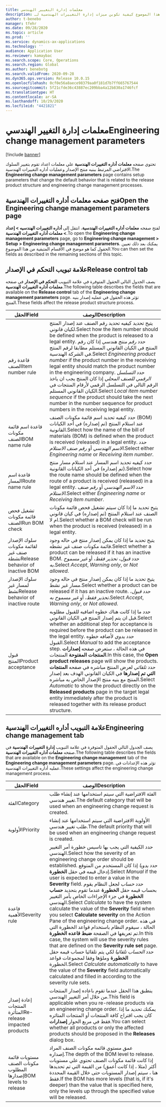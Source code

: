 ```yaml
---
title: معلمات إدارة التغيير الهندسي‬
description: يشرح هذا الموضوع كيفية تكوين ميزات إدارة التغييرات الهندسية لـ Microsoft Dynamics 365 Supply Chain Management.
author: t-benebo
manager: tfehr
ms.date: 09/28/2020
ms.topic: article
ms.prod: ''
ms.service: dynamics-ax-applications
ms.technology: ''
audience: Application User
ms.reviewer: kamaybac
ms.search.scope: Core, Operations
ms.search.region: Global
ms.author: benebotg
ms.search.validFrom: 2020-09-28
ms.dyn365.ops.version: Release 10.0.15
ms.openlocfilehash: 0cf0e56a8aece98379aa0f181d7b7ff665767544
ms.sourcegitcommit: 5f21cfde36c43887ec209bba4a12b830a1746fcf
ms.translationtype: HT
ms.contentlocale: ar-SA
ms.lasthandoff: 10/29/2020
ms.locfileid: "4421821"
---
```

# <a name="engineering-change-management-parameters"></a><span data-ttu-id="77819-103">معلمات إدارة التغيير الهندسي‬</span><span class="sxs-lookup"><span data-stu-id="77819-103">Engineering change management parameters</span></span>

[!include [banner](../includes/banner.md)]

<span data-ttu-id="77819-104">تحتوي صفحه **معلمات أداره التغييرات الهندسية** علي معلمات اعداد تقوم بتغيير السلوك الافتراضي المرتبط ببنيه منتج الإصدار وعمليات أداره التغييرات الهندسية.</span><span class="sxs-lookup"><span data-stu-id="77819-104">The **Engineering change management parameters** page contains setup parameters that change the default behavior that is related to the release product structure and engineering change management processes.</span></span>

## <a name="open-the-engineering-change-management-parameters-page"></a><span data-ttu-id="77819-105">فتح صفحه معلمات أداره التغييرات الهندسية</span><span class="sxs-lookup"><span data-stu-id="77819-105">Open the Engineering change management parameters page</span></span>

<span data-ttu-id="77819-106">لفتح صفحه **معلمات أداره التغييرات الهندسية**، انتقل إلى **أداره التغييرات الهندسيه \> إعداد \> معلمات أداره التغييرات الهندسية**.</span><span class="sxs-lookup"><span data-stu-id="77819-106">To open the **Engineering change management parameters** page, go to **Engineering change management \> Setup \> Engineering change management parameters**.</span></span> <span data-ttu-id="77819-107">يمكنك بعد ذلك تعيين الحقول كما هو موضح في الأقسام المتبقية من هذا الموضوع.</span><span class="sxs-lookup"><span data-stu-id="77819-107">You can then set the fields as described in the remaining sections of this topic.</span></span>

## <a name="release-control-tab"></a><span data-ttu-id="77819-108">علامة تبويب التحكم في الإصدار</span><span class="sxs-lookup"><span data-stu-id="77819-108">Release control tab</span></span>

<span data-ttu-id="77819-109">يصف الجدول التالي الحقول المتوفرة في علامة التبويب **التحكم في الإصدار** في صفحه **معلمات أداره التغييرات الهندسية**.</span><span class="sxs-lookup"><span data-stu-id="77819-109">The following table describes the fields that are available on the **Release control** tab of the **Engineering change management parameters** page.</span></span> <span data-ttu-id="77819-110">تؤثر هذه الحقول في عمليه إصدار بنيه المنتج.</span><span class="sxs-lookup"><span data-stu-id="77819-110">These fields affect the release product structure process.</span></span>

| <span data-ttu-id="77819-111">الحقل</span><span class="sxs-lookup"><span data-stu-id="77819-111">Field</span></span> | <span data-ttu-id="77819-112">الوصف</span><span class="sxs-lookup"><span data-stu-id="77819-112">Description</span></span> |
|---|---|
| <span data-ttu-id="77819-113">قاعدة رقم الصنف</span><span class="sxs-lookup"><span data-stu-id="77819-113">Item number rule</span></span> | <span data-ttu-id="77819-114">يتيح تحديد كيفيه تحديد رقم الصنف عند إصدار المنتج لكيان قانوني.</span><span class="sxs-lookup"><span data-stu-id="77819-114">Select how the item number should be defined when the product is released to a legal entity.</span></span> <span data-ttu-id="77819-115">حدد *رقم منتج هندسي* إذا كان رقم المنتج في الكيان القانوني المستلم مطابقا لرقم المنتج في الشركة الهندسية.</span><span class="sxs-lookup"><span data-stu-id="77819-115">Select *Engineering product number* if the product number in the receiving legal entity should match the product number in the engineering company.</span></span> <span data-ttu-id="77819-116">حدد *التسلسل الرقمي للصنف المحلي* إذا كان المنتج يجب ان ياخذ الرقم التالي في التسلسل الرقمي لأرقام المنتجات في الكيان القانوني المستلم.</span><span class="sxs-lookup"><span data-stu-id="77819-116">Select *Local item number sequence* if the product should take the next number in the number sequence for product numbers in the receiving legal entity.</span></span> |
| <span data-ttu-id="77819-117">قاعدة اسم قائمة مكونات الصنف</span><span class="sxs-lookup"><span data-stu-id="77819-117">BOM name rule</span></span> | <span data-ttu-id="77819-118">حدد كيفيه تحديد اسم قائمة مكونات الصنف (BOM) عند استلام المنتج (تم إصداره) في أحد الكيانات القانونية.</span><span class="sxs-lookup"><span data-stu-id="77819-118">Select how the name of the bill of materials (BOM) is defined when the product is received (released) in a legal entity.</span></span> <span data-ttu-id="77819-119">حدد *الاسم الهندسي* أو *رقم صنف الاستلام*.</span><span class="sxs-lookup"><span data-stu-id="77819-119">Select either *Engineering name* or *Receiving item number*.</span></span> |
| <span data-ttu-id="77819-120">قاعدة اسم المسار</span><span class="sxs-lookup"><span data-stu-id="77819-120">Route name rule</span></span> | <span data-ttu-id="77819-121">حدد كيفيه تحديد اسم المسار عند استلام مسار منتج (تم إصداره) في أحد الكيانات القانونية.</span><span class="sxs-lookup"><span data-stu-id="77819-121">Select how the route name should be defined when the route of a product is received (released) in a legal entity.</span></span> <span data-ttu-id="77819-122">حدد *الاسم الهندسي* أو *رقم صنف الاستلام*.</span><span class="sxs-lookup"><span data-stu-id="77819-122">Select either *Engineering name* or *Receiving item number*.</span></span> |
| <span data-ttu-id="77819-123">تشغيل فحص قائمة مكونات الصنف</span><span class="sxs-lookup"><span data-stu-id="77819-123">Run BOM check</span></span> | <span data-ttu-id="77819-124">يتيح تحديد ما إذا كان سيتم تشغيل فحص قائمة مكونات الصنف عند استلام المنتج (تم إصداره) في كيان قانوني ام لا.</span><span class="sxs-lookup"><span data-stu-id="77819-124">Select whether a BOM check will be run when the product is received (released) in a legal entity.</span></span> |
| <span data-ttu-id="77819-125">سلوك الإصدار لقائمة مكونات صنف غير نشطة</span><span class="sxs-lookup"><span data-stu-id="77819-125">Release behavior of inactive BOM</span></span> | <span data-ttu-id="77819-126">يتيح تحديد ما إذا كان يمكن إصدار منتج في حاله وجود قائمة مكونات صنف غير نشطه.</span><span class="sxs-lookup"><span data-stu-id="77819-126">Select whether a product can be released if it has an inactive BOM.</span></span> <span data-ttu-id="77819-127">حدد *قبول*، *تحذير فقط*، أو *غير مسموح به*.</span><span class="sxs-lookup"><span data-stu-id="77819-127">Select *Accept*, *Warning only*, or *Not allowed*.</span></span> |
| <span data-ttu-id="77819-128">سلوك الإصدار لمسار غير نشط</span><span class="sxs-lookup"><span data-stu-id="77819-128">Release behavior of inactive route</span></span> | <span data-ttu-id="77819-129">يتيح تحديد ما إذا كان يمكن إصدار منتج في حاله وجود مسار غير نشط.</span><span class="sxs-lookup"><span data-stu-id="77819-129">Select whether a product can be released if it has an inactive route.</span></span> <span data-ttu-id="77819-130">حدد *قبول*، *تحذير فقط*، أو *غير مسموح به*.</span><span class="sxs-lookup"><span data-stu-id="77819-130">Select *Accept*, *Warning only*, or *Not allowed*.</span></span>|
| <span data-ttu-id="77819-131">قبول المنتج</span><span class="sxs-lookup"><span data-stu-id="77819-131">Product acceptance</span></span> | <span data-ttu-id="77819-132">حدد ما إذا كانت هناك خطوه اضافيه للقبول مطلوبه قبل ان يتم إصدار المنتج في الكيان القانوني.</span><span class="sxs-lookup"><span data-stu-id="77819-132">Select whether an additional step for acceptance is required before the product can be released in the legal entity.</span></span> <span data-ttu-id="77819-133">حدد *يدوي* لأضافه خطوه القبول.</span><span class="sxs-lookup"><span data-stu-id="77819-133">Select *Manual* to add the acceptance step.</span></span> <span data-ttu-id="77819-134">في هذه الحالة ، ستعرض صفحه **إصدارات المنتجات المفتوحة** المنتجات.</span><span class="sxs-lookup"><span data-stu-id="77819-134">In this case, the **Open product releases** page will show the products.</span></span> <span data-ttu-id="77819-135">حدد *تلقائي* لعرض المنتج مباشره في صفحه **المنتجات التي تم إصدارها** في الكيان القانوني الهدف بعد إصدار المنتج مع بنيه منتج الإصدار الخاص به مباشره.</span><span class="sxs-lookup"><span data-stu-id="77819-135">Select *Automatic* to show the product directly on the **Released products** page in the target legal entity immediately after the product is released together with its release product structure.</span></span> |

## <a name="engineering-change-management-tab"></a><span data-ttu-id="77819-136">علامة التبويب أداره التغييرات الهندسية</span><span class="sxs-lookup"><span data-stu-id="77819-136">Engineering change management tab</span></span>

<span data-ttu-id="77819-137">يصف الجدول التالي الحقول المتوفرة في علامة التبويب **إدارة التغييرات الهندسية** في صفحه **معلمات أداره التغييرات الهندسية**.</span><span class="sxs-lookup"><span data-stu-id="77819-137">The following table describes the fields that are available on the **Engineering change management** tab of the **Engineering change management parameters** page.</span></span> <span data-ttu-id="77819-138">تؤثر هذه الإعدادات في عمليه أداره التغييرات الهندسية.</span><span class="sxs-lookup"><span data-stu-id="77819-138">These settings affect the engineering change management process.</span></span>

| <span data-ttu-id="77819-139">الحقل</span><span class="sxs-lookup"><span data-stu-id="77819-139">Field</span></span> | <span data-ttu-id="77819-140">الوصف</span><span class="sxs-lookup"><span data-stu-id="77819-140">Description</span></span> |
|---|---|
| <span data-ttu-id="77819-141">‏‏الفئة</span><span class="sxs-lookup"><span data-stu-id="77819-141">Category</span></span> | <span data-ttu-id="77819-142">الفئة الافتراضية التي سيتم استخدامها عند إنشاء طلب تغيير هندسي.</span><span class="sxs-lookup"><span data-stu-id="77819-142">The default category that will be used when an engineering change request is created.</span></span> |
| <span data-ttu-id="77819-143">الأولوية</span><span class="sxs-lookup"><span data-stu-id="77819-143">Priority</span></span> | <span data-ttu-id="77819-144">الأولوية الافتراضية التي سيتم استخدامها عند إنشاء طلب تغيير هندسي.</span><span class="sxs-lookup"><span data-stu-id="77819-144">The default priority that will be used when an engineering change request is created.</span></span> |
| <span data-ttu-id="77819-145">قاعدة الأهمية</span><span class="sxs-lookup"><span data-stu-id="77819-145">Severity rule</span></span> | <span data-ttu-id="77819-146">حدد الكيفية التي يجب بها تاسيس خطورة أمر التغيير الهندسي.</span><span class="sxs-lookup"><span data-stu-id="77819-146">Select how the severity of an engineering change order should be established.</span></span> <span data-ttu-id="77819-147">حدد *يدويا* إذا كان المستخدم من المتوقع إدخال قيمه في حقل **الخطورة**.</span><span class="sxs-lookup"><span data-stu-id="77819-147">Select *Manual* if the user is expected to enter a value in the **Severity** field.</span></span> <span data-ttu-id="77819-148">حدد *حساب* لجعل النظام يقوم بحساب قيمه حقل **الخطورة** عندما تقوم بتحديد **حساب الخطورة** في جزء الإجراءات الخاص بأمر التغيير الهندسي.</span><span class="sxs-lookup"><span data-stu-id="77819-148">Select *Calculate* to have the system calculate the value of the **Severity** field when you select **Calculate severity** on the Action Pane of the engineering change order.</span></span> <span data-ttu-id="77819-149">في هذه الحالة ، سيقوم النظام باستخدام قواعد الخطورة التي تم تعريفها في الصفحة **ضبط قاعده الخطورة**.</span><span class="sxs-lookup"><span data-stu-id="77819-149">In this case, the system will use the severity rules that are defined on the **Severity rule set** page.</span></span> <span data-ttu-id="77819-150">حدد *الحساب تلقائيا* لكي يتم تلقائيا حساب قيمه حقل **الخطورة** وملؤها وفقا لمجموعات قواعد الخطورة.</span><span class="sxs-lookup"><span data-stu-id="77819-150">Select *Calculate automatically* to have the value of the **Severity** field automatically calculated and filled in according to the severity rule sets.</span></span> |
| <span data-ttu-id="77819-151">إعادة إصدار المنتجات المتأثرة</span><span class="sxs-lookup"><span data-stu-id="77819-151">Re-release impacted products</span></span> | <span data-ttu-id="77819-152">ينطبق هذا الحقل عندما تقوم باعاده إصدار المنتجات من خلال أمر التغيير الهندسي.</span><span class="sxs-lookup"><span data-stu-id="77819-152">This field is applicable when you re-release products via an engineering change order.</span></span> <span data-ttu-id="77819-153">يمكنك تحديد ما إذا كان يجب اقتراح كافة المنتجات أو المنتجات المتاثره فقط في مربع الحوار **إصدارات**.</span><span class="sxs-lookup"><span data-stu-id="77819-153">You can select whether all products or only the affected products should be proposed in the **Releases** dialog box.</span></span> |
| <span data-ttu-id="77819-154">مستويات قائمة مكونات الصنف المطلوب إصدارها</span><span class="sxs-lookup"><span data-stu-id="77819-154">BOM levels to release</span></span> | <span data-ttu-id="77819-155">عمق مستوي قائمه مكونات الصنف المراد إصداره.</span><span class="sxs-lookup"><span data-stu-id="77819-155">The depth of the BOM level to release.</span></span> <span data-ttu-id="77819-156">إذا كانت قائمة مكونات الصنف تحتوي علي مستويات أكثر (مثلا ، إذا كانت أعمق) من القيمة التي تم تحديدها هنا ، سيتم إصدار المستويات حتى خلال القيمة المحددة فقط.</span><span class="sxs-lookup"><span data-stu-id="77819-156">If the BOM has more levels (that is, if it's deeper) than the value that is specified here, only the levels up through the specified value will be released.</span></span> |
